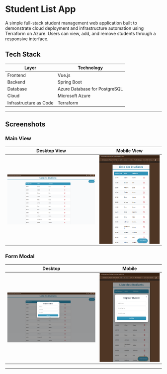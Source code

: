 # Student List App

A simple full-stack student management web application built to demonstrate cloud deployment and infrastructure automation using Terraform on Azure. Users can view, add, and remove students through a responsive interface.

## Tech Stack

| Layer                  | Technology                                                                              |
| ---------------------- | --------------------------------------------------------------------------------------- |
| Frontend               | Vue.js                                                            |
| Backend                | Spring Boot                                   |
| Database               | Azure Database for PostgreSQL |
| Cloud                  | Microsoft Azure                                         |
| Infrastructure as Code | Terraform                                                  |

---
## Screenshots

### Main View

| Desktop View | Mobile View |
|---------------|--------------|
| ![Desktop Screenshot](screenshots/desktop.png) | ![Mobile Screenshot](screenshots/mobile.png) |

### Form Modal

| Desktop | Mobile |
|----------|---------|
| ![Form Modal Desktop](screenshots/form-desktop.png) | ![Form Modal Mobile](screenshots/form-mobile.png) |
---
